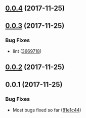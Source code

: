 <a name="0.0.4"></a>
## [0.0.4](https://github.com/ZeroNetJS/zeronet-js/compare/v0.0.3...v0.0.4) (2017-11-25)



<a name="0.0.3"></a>
## [0.0.3](https://github.com/ZeroNetJS/zeronet-js/compare/v0.0.2...v0.0.3) (2017-11-25)


### Bug Fixes

* lint ([3669718](https://github.com/ZeroNetJS/zeronet-js/commit/3669718))



<a name="0.0.2"></a>
## [0.0.2](https://github.com/ZeroNetJS/zeronet-js/compare/v0.0.1...v0.0.2) (2017-11-25)



<a name="0.0.1"></a>
## 0.0.1 (2017-11-25)


### Bug Fixes

* Most bugs fixed so far ([81e1c44](https://github.com/ZeroNetJS/zeronet-js/commit/81e1c44))



